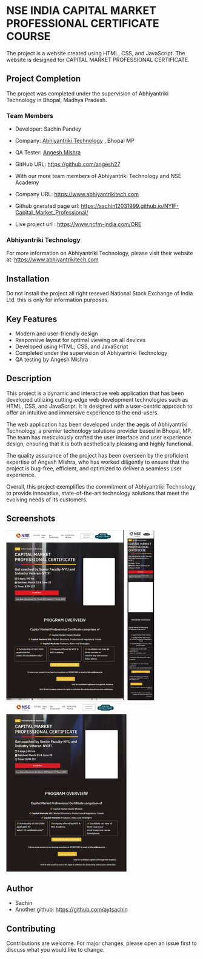 # NSE INDIA CAPITAL MARKET PROFESSIONAL CERTIFICATE COURSE

The project is a website created using HTML, CSS, and JavaScript. The website is designed for CAPITAL MARKET PROFESSIONAL CERTIFICATE.

## Project Completion

The project was completed under the supervision of Abhiyantriki Technology in Bhopal, Madhya Pradesh. 

### Team Members

- Developer: Sachin Pandey 
- Company: [Abhiyantriki Technology](https://www.abhiyantrikitech.com) , Bhopal MP
- QA Tester: [Angesh Mishra](https://github.com/angesh27)
- GitHub URL: https://github.com/angesh27

- With our more team members of Abhiyantriki Technology and NSE Academy
- Company URL: https://www.abhiyantrikitech.com
- Github gnerated page url: https://sachin12031999.github.io/NYIF-Capital_Market_Professional/
- Live project url : https://www.ncfm-india.com/ORE

### Abhiyantriki Technology

For more information on Abhiyantriki Technology, please visit their website at: https://www.abhiyantrikitech.com

## Installation

Do not install the project all right reseved National Stock Exchange of India Ltd. this is only for information purposes.

## Key Features

- Modern and user-friendly design 
- Responsive layout for optimal viewing on all devices
- Developed using HTML, CSS, and JavaScript
- Completed under the supervision of Abhiyantriki Technology
- QA testing by Angesh Mishra

## Description

This project is a dynamic and interactive web application that has been developed utilizing cutting-edge web development technologies such as HTML, CSS, and JavaScript. It is designed with a user-centric approach to offer an intuitive and immersive experience to the end-users.

The web application has been developed under the aegis of Abhiyantriki Technology, a premier technology solutions provider based in Bhopal, MP. The team has meticulously crafted the user interface and user experience design, ensuring that it is both aesthetically pleasing and highly functional.

The quality assurance of the project has been overseen by the proficient expertise of Angesh Mishra, who has worked diligently to ensure that the project is bug-free, efficient, and optimized to deliver a seamless user experience.

Overall, this project exemplifies the commitment of Abhiyantriki Technology to provide innovative, state-of-the-art technology solutions that meet the evolving needs of its customers.

## Screenshots

![pc image](screenshots/pc.jpg) ![mobile image](screenshots/mobilephone.jpg) ![tablate image](screenshots/tablate.jpg)

## Author

- Sachin 
- Another github: https://github.com/aytsachin

## Contributing

Contributions are welcome. For major changes, please open an issue first to discuss what you would like to change.

